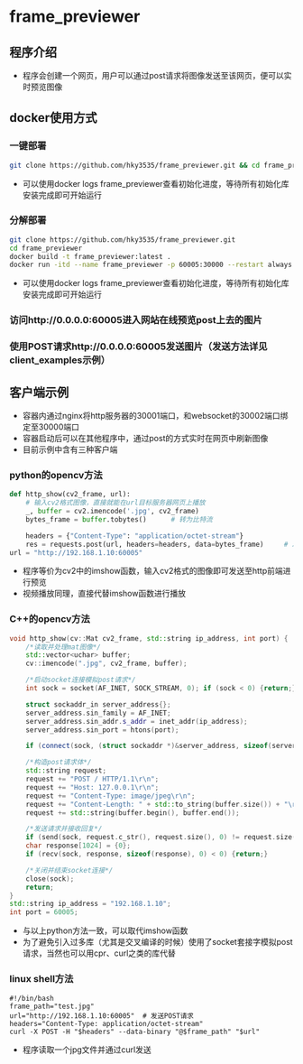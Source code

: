 # frame_previewer

## 程序介绍
* 程序会创建一个网页，用户可以通过post请求将图像发送至该网页，便可以实时预览图像

## docker使用方式
### 一键部署
```bash
git clone https://github.com/hky3535/frame_previewer.git && cd frame_previewer && docker build -t frame_previewer:latest . && docker run -itd --name frame_previewer -p 60005:30000 --restart always --privileged frame_previewer:latest
```
* 可以使用docker logs frame_previewer查看初始化进度，等待所有初始化库安装完成即可开始运行
### 分解部署
```bash
git clone https://github.com/hky3535/frame_previewer.git
cd frame_previewer
docker build -t frame_previewer:latest .
docker run -itd --name frame_previewer -p 60005:30000 --restart always --privileged frame_previewer:latest
```
* 可以使用docker logs frame_previewer查看初始化进度，等待所有初始化库安装完成即可开始运行
### 访问http://0.0.0.0:60005进入网站在线预览post上去的图片
### 使用POST请求http://0.0.0.0:60005发送图片（发送方法详见client_examples示例）

## 客户端示例
* 容器内通过nginx将http服务器的30001端口，和websocket的30002端口绑定至30000端口
* 容器启动后可以在其他程序中，通过post的方式实时在网页中刷新图像
* 目前示例中含有三种客户端
### python的opencv方法
```python
def http_show(cv2_frame, url):
    # 输入cv2格式图像，直接就能在url目标服务器网页上播放
    _, buffer = cv2.imencode('.jpg', cv2_frame)
    bytes_frame = buffer.tobytes()      # 转为比特流

    headers = {"Content-Type": "application/octet-stream"}
    res = requests.post(url, headers=headers, data=bytes_frame)     # 发送到网页服务器
url = "http://192.168.1.10:60005"
```
* 程序等价为cv2中的imshow函数，输入cv2格式的图像即可发送至http前端进行预览
* 视频播放同理，直接代替imshow函数进行播放
### C++的opencv方法
```c++
void http_show(cv::Mat cv2_frame, std::string ip_address, int port) {
    /*读取并处理mat图像*/
    std::vector<uchar> buffer;
    cv::imencode(".jpg", cv2_frame, buffer);

    /*启动socket连接模拟post请求*/
    int sock = socket(AF_INET, SOCK_STREAM, 0); if (sock < 0) {return;}

    struct sockaddr_in server_address{};
    server_address.sin_family = AF_INET;
    server_address.sin_addr.s_addr = inet_addr(ip_address);
    server_address.sin_port = htons(port);

    if (connect(sock, (struct sockaddr *)&server_address, sizeof(server_address)) < 0) {return;}

    /*构造post请求体*/
    std::string request;
    request += "POST / HTTP/1.1\r\n";
    request += "Host: 127.0.0.1\r\n";
    request += "Content-Type: image/jpeg\r\n";
    request += "Content-Length: " + std::to_string(buffer.size()) + "\r\n\r\n";
    request += std::string(buffer.begin(), buffer.end());

    /*发送请求并接收回复*/
    if (send(sock, request.c_str(), request.size(), 0) != request.size()) {return;}
    char response[1024] = {0};
    if (recv(sock, response, sizeof(response), 0) < 0) {return;}

    /*关闭并结束socket连接*/
    close(sock);
    return;
}
std::string ip_address = "192.168.1.10";
int port = 60005;
```
* 与以上python方法一致，可以取代imshow函数
* 为了避免引入过多库（尤其是交叉编译的时候）使用了socket套接字模拟post请求，当然也可以用cpr、curl之类的库代替
### linux shell方法
```shell
#!/bin/bash
frame_path="test.jpg"
url="http://192.168.1.10:60005"  # 发送POST请求
headers="Content-Type: application/octet-stream"
curl -X POST -H "$headers" --data-binary "@$frame_path" "$url"
```
* 程序读取一个jpg文件并通过curl发送
